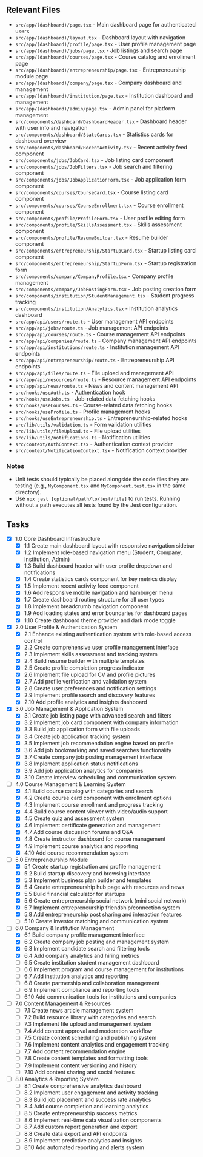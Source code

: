 ## Relevant Files

- `src/app/(dashboard)/page.tsx` - Main dashboard page for authenticated users
- `src/app/(dashboard)/layout.tsx` - Dashboard layout with navigation
- `src/app/(dashboard)/profile/page.tsx` - User profile management page
- `src/app/(dashboard)/jobs/page.tsx` - Job listings and search page
- `src/app/(dashboard)/courses/page.tsx` - Course catalog and enrollment page
- `src/app/(dashboard)/entrepreneurship/page.tsx` - Entrepreneurship module page
- `src/app/(dashboard)/company/page.tsx` - Company dashboard and management
- `src/app/(dashboard)/institution/page.tsx` - Institution dashboard and management
- `src/app/(dashboard)/admin/page.tsx` - Admin panel for platform management
- `src/components/dashboard/DashboardHeader.tsx` - Dashboard header with user info and navigation
- `src/components/dashboard/StatsCards.tsx` - Statistics cards for dashboard overview
- `src/components/dashboard/RecentActivity.tsx` - Recent activity feed component
- `src/components/jobs/JobCard.tsx` - Job listing card component
- `src/components/jobs/JobFilters.tsx` - Job search and filtering component
- `src/components/jobs/JobApplicationForm.tsx` - Job application form component
- `src/components/courses/CourseCard.tsx` - Course listing card component
- `src/components/courses/CourseEnrollment.tsx` - Course enrollment component
- `src/components/profile/ProfileForm.tsx` - User profile editing form
- `src/components/profile/SkillsAssessment.tsx` - Skills assessment component
- `src/components/profile/ResumeBuilder.tsx` - Resume builder component
- `src/components/entrepreneurship/StartupCard.tsx` - Startup listing card component
- `src/components/entrepreneurship/StartupForm.tsx` - Startup registration form
- `src/components/company/CompanyProfile.tsx` - Company profile management
- `src/components/company/JobPostingForm.tsx` - Job posting creation form
- `src/components/institution/StudentManagement.tsx` - Student progress tracking
- `src/components/institution/Analytics.tsx` - Institution analytics dashboard
- `src/app/api/users/route.ts` - User management API endpoints
- `src/app/api/jobs/route.ts` - Job management API endpoints
- `src/app/api/courses/route.ts` - Course management API endpoints
- `src/app/api/companies/route.ts` - Company management API endpoints
- `src/app/api/institutions/route.ts` - Institution management API endpoints
- `src/app/api/entrepreneurship/route.ts` - Entrepreneurship API endpoints
- `src/app/api/files/route.ts` - File upload and management API
- `src/app/api/resources/route.ts` - Resource management API endpoints
- `src/app/api/news/route.ts` - News and content management API
- `src/hooks/useAuth.ts` - Authentication hook
- `src/hooks/useJobs.ts` - Job-related data fetching hooks
- `src/hooks/useCourses.ts` - Course-related data fetching hooks
- `src/hooks/useProfile.ts` - Profile management hooks
- `src/hooks/useEntrepreneurship.ts` - Entrepreneurship-related hooks
- `src/lib/utils/validation.ts` - Form validation utilities
- `src/lib/utils/fileUpload.ts` - File upload utilities
- `src/lib/utils/notifications.ts` - Notification utilities
- `src/context/AuthContext.tsx` - Authentication context provider
- `src/context/NotificationContext.tsx` - Notification context provider

### Notes

- Unit tests should typically be placed alongside the code files they are testing (e.g., `MyComponent.tsx` and `MyComponent.test.tsx` in the same directory).
- Use `npx jest [optional/path/to/test/file]` to run tests. Running without a path executes all tests found by the Jest configuration.

## Tasks

- [x] 1.0 Core Dashboard Infrastructure
  - [x] 1.1 Create main dashboard layout with responsive navigation sidebar
  - [x] 1.2 Implement role-based navigation menu (Student, Company, Institution, Admin)
  - [x] 1.3 Build dashboard header with user profile dropdown and notifications
  - [x] 1.4 Create statistics cards component for key metrics display
  - [x] 1.5 Implement recent activity feed component
  - [x] 1.6 Add responsive mobile navigation and hamburger menu
  - [x] 1.7 Create dashboard routing structure for all user types
  - [x] 1.8 Implement breadcrumb navigation component
  - [x] 1.9 Add loading states and error boundaries for dashboard pages
  - [x] 1.10 Create dashboard theme provider and dark mode toggle

- [x] 2.0 User Profile & Authentication System
  - [x] 2.1 Enhance existing authentication system with role-based access control
  - [x] 2.2 Create comprehensive user profile management interface
  - [x] 2.3 Implement skills assessment and tracking system
  - [x] 2.4 Build resume builder with multiple templates
  - [x] 2.5 Create profile completion progress indicator
  - [x] 2.6 Implement file upload for CV and profile pictures
  - [x] 2.7 Add profile verification and validation system
  - [x] 2.8 Create user preferences and notification settings
  - [x] 2.9 Implement profile search and discovery features
  - [x] 2.10 Add profile analytics and insights dashboard

- [x] 3.0 Job Management & Application System
  - [x] 3.1 Create job listing page with advanced search and filters
  - [x] 3.2 Implement job card component with company information
  - [x] 3.3 Build job application form with file uploads
  - [x] 3.4 Create job application tracking system
  - [x] 3.5 Implement job recommendation engine based on profile
  - [x] 3.6 Add job bookmarking and saved searches functionality
  - [x] 3.7 Create company job posting management interface
  - [x] 3.8 Implement application status notifications
  - [x] 3.9 Add job application analytics for companies
  - [x] 3.10 Create interview scheduling and communication system

- [ ] 4.0 Course Management & Learning System
  - [x] 4.1 Build course catalog with categories and search
  - [x] 4.2 Create course card component with enrollment options
  - [x] 4.3 Implement course enrollment and progress tracking
  - [x] 4.4 Build course content viewer with video/audio support
  - [x] 4.5 Create quiz and assessment system
  - [x] 4.6 Implement certificate generation and management
  - [x] 4.7 Add course discussion forums and Q&A
  - [x] 4.8 Create instructor dashboard for course management
  - [x] 4.9 Implement course analytics and reporting
  - [x] 4.10 Add course recommendation system

- [ ] 5.0 Entrepreneurship Module
  - [x] 5.1 Create startup registration and profile management
  - [x] 5.2 Build startup discovery and browsing interface
  - [x] 5.3 Implement business plan builder and templates
  - [x] 5.4 Create entrepreneurship hub page with resources and news
  - [x] 5.5 Build financial calculator for startups
  - [x] 5.6 Create entrepreneurship social network (mini social network)
  - [x] 5.7 Implement entrepreneurship friendship/connection system
  - [x] 5.8 Add entrepreneurship post sharing and interaction features
  - [ ] 5.10 Create investor matching and communication system

- [ ] 6.0 Company & Institution Management
  - [x] 6.1 Build company profile management interface
  - [x] 6.2 Create company job posting and management system
  - [x] 6.3 Implement candidate search and filtering tools
  - [x] 6.4 Add company analytics and hiring metrics
  - [ ] 6.5 Create institution student management dashboard
  - [ ] 6.6 Implement program and course management for institutions
  - [ ] 6.7 Add institution analytics and reporting
  - [ ] 6.8 Create partnership and collaboration management
  - [ ] 6.9 Implement compliance and reporting tools
  - [ ] 6.10 Add communication tools for institutions and companies

- [ ] 7.0 Content Management & Resources
  - [ ] 7.1 Create news article management system
  - [ ] 7.2 Build resource library with categories and search
  - [ ] 7.3 Implement file upload and management system
  - [ ] 7.4 Add content approval and moderation workflow
  - [ ] 7.5 Create content scheduling and publishing system
  - [ ] 7.6 Implement content analytics and engagement tracking
  - [ ] 7.7 Add content recommendation engine
  - [ ] 7.8 Create content templates and formatting tools
  - [ ] 7.9 Implement content versioning and history
  - [ ] 7.10 Add content sharing and social features

- [ ] 8.0 Analytics & Reporting System
  - [ ] 8.1 Create comprehensive analytics dashboard
  - [ ] 8.2 Implement user engagement and activity tracking
  - [ ] 8.3 Build job placement and success rate analytics
  - [ ] 8.4 Add course completion and learning analytics
  - [ ] 8.5 Create entrepreneurship success metrics
  - [ ] 8.6 Implement real-time data visualization components
  - [ ] 8.7 Add custom report generation and export
  - [ ] 8.8 Create data export and API endpoints
  - [ ] 8.9 Implement predictive analytics and insights
  - [ ] 8.10 Add automated reporting and alerts system
